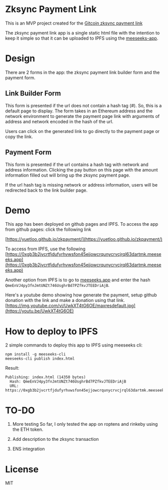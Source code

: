 # Zksync Payment Link

This is an MVP project created for the [Gitcoin zksync payment link](https://gitcoin.co/issue/matter-labs/zksync/258/100024169)

The zksync payment link app is a single static html file with the intention to keep it simple so that it can be uploaded to IPFS using the [meeseeks-app](https://github.com/ricmoo/meeseeks-app).

# Design

There are 2 forms in the app: the zksync payment link builder form and the payment form.

## Link Builder Form

This form is presented if the url does not contain a hash tag (#). So, this is a default page to display. The form takes in an Ethereum address and the network environment to generate the payment page link with arguments of address and network encoded in the hash of the url.

Users can click on the generated link to go directly to the payment page or copy the link.

## Payment Form

This form is presented if the url contains a hash tag with network and address information. Clicking the pay button on this page with the amount information filled out will bring up the zksync payment page.

If the url hash tag is missing network or address information, users will be redirected back to the link builder page.

# Demo

This app has been deployed on github pages and IPFS.
To access the app from github pages: click the following link

[https://yuetloo.github.io/zkpayment/](https://yuetloo.github.io/zkpayment/)

To access from IPFS, use the following [https://0xgb3b2jvcrtfjdufyrhvwsfon45ejjowcrqunycrvcjrql63dartmk.meeseeks.app](https://0xgb3b2jvcrtfjdufyrhvwsfon45ejjowcrqunycrvcjrql63dartmk.meeseeks.app)

Another option from IPFS is to go to [meeseeks.app](https://meeseeks.app/) and enter the hash `QmeEnVJ4py3fnJmtUNZt746UsghrBd7PZfkvJTEEDriAjB`.

Here's a youtube demo showing how generate the payment, setup github donation with the link and make a donation using that link.
[https://img.youtube.com/vi/UwkXT4tG6OE/maxresdefault.jpg](https://youtu.be/UwkXT4tG6OE)

# How to deploy to IPFS

2 simple commands to deploy this app to IPFS using meeseeks cli:

```
npm install -g meeseeks-cli
meeseeks-cli publish index.html
```

Result:

```
Publishing: index.html (14350 bytes)
  Hash: QmeEnVJ4py3fnJmtUNZt746UsghrBd7PZfkvJTEEDriAjB
  URL:  https://0xgb3b2jvcrtfjdufyrhvwsfon45ejjowcrqunycrvcjrql63dartmk.meeseeks.app
```

# TO-DO

1. More testing
   So far, I only tested the app on roptens and rinkeby using the ETH token.

1. Add description to the zksync transaction

1. ENS integration

# License

MIT
